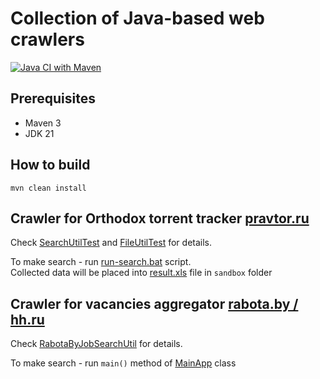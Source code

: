 
# Collection of Java-based web crawlers
[![Java CI with Maven](https://github.com/andrei-punko/java-crawlers/actions/workflows/maven.yml/badge.svg)](https://github.com/andrei-punko/java-crawlers/actions/workflows/maven.yml)

## Prerequisites

- Maven 3
- JDK 21

## How to build
```
mvn clean install
```

## Crawler for Orthodox torrent tracker [pravtor.ru](http://pravtor.ru)
Check [SearchUtilTest](pravtor.ru-crawler/src/test/java/by/andd3dfx/pravtor/util/SearchUtilTest.java)
and [FileUtilTest](pravtor.ru-crawler/src/test/java/by/andd3dfx/pravtor/util/FileUtilTest.java) for details.

To make search - run [run-search.bat](pravtor.ru-crawler/run-search.bat) script.  
Collected data will be placed into [result.xls](pravtor.ru-crawler/sandbox/result.xls) file in `sandbox` folder

## Crawler for vacancies aggregator [rabota.by / hh.ru](http://rabota.by)
Check [RabotaByJobSearchUtil](rabota.by-crawler/src/main/java/by/andd3dfx/sitesparsing/rabotaby/RabotaByJobSearchUtil.java) for details.

To make search - run `main()` method of [MainApp](rabota.by-crawler/src/main/java/by/andd3dfx/sitesparsing/rabotaby/MainApp.java) class
